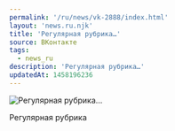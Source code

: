 ```yaml
---
permalink: '/ru/news/vk-2888/index.html'
layout: 'news.ru.njk'
title: 'Регулярная рубрика…'
source: ВКонтакте
tags:
  - news_ru
description: 'Регулярная рубрика…'
updatedAt: 1458196236
---
```

![Регулярная рубрика…](https://sun9-30.userapi.com/impf/c631828/v631828484/23451/b9TW3OU0X2E.jpg?size=810x1080&quality=96&sign=eb8f08bd716897ac2d77ee1ee7591a35&c_uniq_tag=rMtWEXMm2pYvLFGsZRZiX5ibDf9XTt9BEckH7voL4hc&type=album)

Регулярная рубрика
